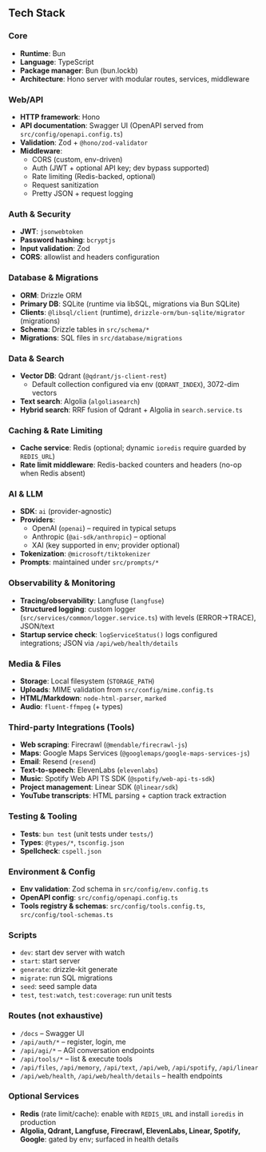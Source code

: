 ## Tech Stack

### Core
- **Runtime**: Bun
- **Language**: TypeScript
- **Package manager**: Bun (bun.lockb)
- **Architecture**: Hono server with modular routes, services, middleware

### Web/API
- **HTTP framework**: Hono
- **API documentation**: Swagger UI (OpenAPI served from `src/config/openapi.config.ts`)
- **Validation**: Zod + `@hono/zod-validator`
- **Middleware**:
  - CORS (custom, env-driven)
  - Auth (JWT + optional API key; dev bypass supported)
  - Rate limiting (Redis-backed, optional)
  - Request sanitization
  - Pretty JSON + request logging

### Auth & Security
- **JWT**: `jsonwebtoken`
- **Password hashing**: `bcryptjs`
- **Input validation**: Zod
- **CORS**: allowlist and headers configuration

### Database & Migrations
- **ORM**: Drizzle ORM
- **Primary DB**: SQLite (runtime via libSQL, migrations via Bun SQLite)
- **Clients**: `@libsql/client` (runtime), `drizzle-orm/bun-sqlite/migrator` (migrations)
- **Schema**: Drizzle tables in `src/schema/*`
- **Migrations**: SQL files in `src/database/migrations`

### Data & Search
- **Vector DB**: Qdrant (`@qdrant/js-client-rest`)
  - Default collection configured via env (`QDRANT_INDEX`), 3072-dim vectors
- **Text search**: Algolia (`algoliasearch`)
- **Hybrid search**: RRF fusion of Qdrant + Algolia in `search.service.ts`

### Caching & Rate Limiting
- **Cache service**: Redis (optional; dynamic `ioredis` require guarded by `REDIS_URL`)
- **Rate limit middleware**: Redis-backed counters and headers (no-op when Redis absent)

### AI & LLM
- **SDK**: `ai` (provider-agnostic)
- **Providers**:
  - OpenAI (`openai`) – required in typical setups
  - Anthropic (`@ai-sdk/anthropic`) – optional
  - XAI (key supported in env; provider optional)
- **Tokenization**: `@microsoft/tiktokenizer`
- **Prompts**: maintained under `src/prompts/*`

### Observability & Monitoring
- **Tracing/observability**: Langfuse (`langfuse`)
- **Structured logging**: custom logger (`src/services/common/logger.service.ts`) with levels (ERROR→TRACE), JSON/text
- **Startup service check**: `logServiceStatus()` logs configured integrations; JSON via `/api/web/health/details`

### Media & Files
- **Storage**: Local filesystem (`STORAGE_PATH`)
- **Uploads**: MIME validation from `src/config/mime.config.ts`
- **HTML/Markdown**: `node-html-parser`, `marked`
- **Audio**: `fluent-ffmpeg` (+ types)

### Third-party Integrations (Tools)
- **Web scraping**: Firecrawl (`@mendable/firecrawl-js`)
- **Maps**: Google Maps Services (`@googlemaps/google-maps-services-js`)
- **Email**: Resend (`resend`)
- **Text-to-speech**: ElevenLabs (`elevenlabs`)
- **Music**: Spotify Web API TS SDK (`@spotify/web-api-ts-sdk`)
- **Project management**: Linear SDK (`@linear/sdk`)
- **YouTube transcripts**: HTML parsing + caption track extraction

### Testing & Tooling
- **Tests**: `bun test` (unit tests under `tests/`)
- **Types**: `@types/*`, `tsconfig.json`
- **Spellcheck**: `cspell.json`

### Environment & Config
- **Env validation**: Zod schema in `src/config/env.config.ts`
- **OpenAPI config**: `src/config/openapi.config.ts`
- **Tools registry & schemas**: `src/config/tools.config.ts`, `src/config/tool-schemas.ts`

### Scripts
- `dev`: start dev server with watch
- `start`: start server
- `generate`: drizzle-kit generate
- `migrate`: run SQL migrations
- `seed`: seed sample data
- `test`, `test:watch`, `test:coverage`: run unit tests

### Routes (not exhaustive)
- `/docs` – Swagger UI
- `/api/auth/*` – register, login, me
- `/api/agi/*` – AGI conversation endpoints
- `/api/tools/*` – list & execute tools
- `/api/files`, `/api/memory`, `/api/text`, `/api/web`, `/api/spotify`, `/api/linear`
- `/api/web/health`, `/api/web/health/details` – health endpoints

### Optional Services
- **Redis** (rate limit/cache): enable with `REDIS_URL` and install `ioredis` in production
- **Algolia, Qdrant, Langfuse, Firecrawl, ElevenLabs, Linear, Spotify, Google**: gated by env; surfaced in health details


